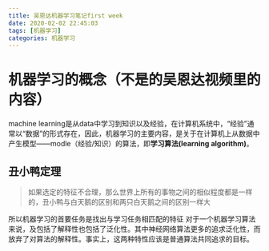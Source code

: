 ```yaml
---
title: 吴恩达机器学习笔记first week
date: 2020-02-02 22:45:03
tags: [机器学习]
categories: 机器学习
---
```


# 机器学习的概念（不是的吴恩达视频里的内容）
machine learning是从data中学习到知识以及经验，在计算机系统中，“经验”通常以“数据”的形式存在，因此，机器学习的主要内容，是关于在计算机上从数据中产生模型——modle（经验/知识）的算法，即**学习算法(learning algorithm)**。
## 丑小鸭定理
>如果选定的特征不合理，那么世界上所有的事物之间的相似程度都是一样的，丑小鸭与白天鹅的区别和两只白天鹅之间的区别一样大

所以机器学习的首要任务是找出与学习任务相匹配的特征
对于一个机器学习算法来说，及包括了解释性也包括了泛化性。其中神经网络算法更多的追求泛化性，而放弃了对算法的解释性。事实上，这两种特性应该是普通算法共同追求的目标。
